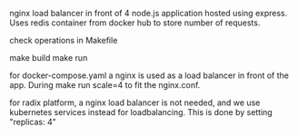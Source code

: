 nginx load balancer in front of 4 node.js application hosted using express. Uses redis container from docker hub to store number of requests. 

check operations in Makefile

make build
make run


for docker-compose.yaml a nginx is used as a load balancer in front of the app. During make run scale=4 to fit the nginx.conf. 

for radix platform, a nginx load balancer is not needed, and we use kubernetes services instead for loadbalancing. This is done by setting "replicas: 4"